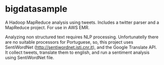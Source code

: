 # bigdatasample
A Hadoop MapReduce analysis using tweets. Includes a twitter parser and a MapReduce project. For use in AWS EMR.

Analyzing non structured text requires NLP processing. Unfortunatelly there are no suitable processors for Portuguese, so, this project uses SentiWordNet (http://sentiwordnet.isti.cnr.it), and the Google Translate API. 
It collect tweets, translate them to english, and run a sentiment analysis using SentiWordNet file.


